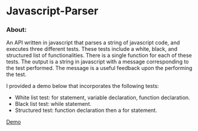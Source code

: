 # Javascript-Parser

### About:
An API written in javascript that parses a string of javascript code, and executes three different tests. These tests include a white, black, and structured list of functionalities. There is a single function for each of these tests. The output is a string in javascript with a message corresponding to the test performed. The message is a useful feedback upon the performing the test.

I provided a demo below that incorporates the following tests:

- White list test: for statement, variable declaration, function declaration.
- Black list test: while statement.
- Structured test: function declaration then a for statement.

[Demo](http://kenlau177.github.io/Javascript-Parser/)


